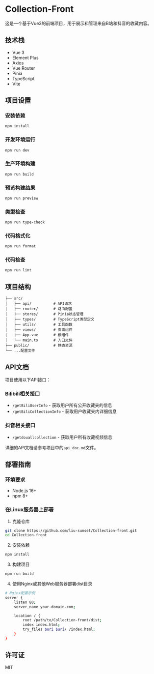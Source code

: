 # Collection-Front

这是一个基于Vue3的前端项目，用于展示和管理来自B站和抖音的收藏内容。

## 技术栈

- Vue 3
- Element Plus
- Axios
- Vue Router
- Pinia
- TypeScript
- Vite

## 项目设置

### 安装依赖

```bash
npm install
```

### 开发环境运行

```bash
npm run dev
```

### 生产环境构建

```bash
npm run build
```

### 预览构建结果

```bash
npm run preview
```

### 类型检查

```bash
npm run type-check
```

### 代码格式化

```bash
npm run format
```

### 代码检查

```bash
npm run lint
```

## 项目结构

```
├── src/
│   ├── api/          # API请求
│   ├── router/       # 路由配置
│   ├── stores/       # Pinia状态管理
│   ├── types/        # TypeScript类型定义
│   ├── utils/        # 工具函数
│   ├── views/        # 页面组件
│   ├── App.vue       # 根组件
│   └── main.ts       # 入口文件
├── public/           # 静态资源
└── ...配置文件
```

## API文档

项目使用以下API接口：

### Bilibili相关接口

- `/getBiliUserInfo` - 获取用户所有公开收藏夹的信息
- `/getBiliCollectionInfo` - 获取用户收藏夹内详细信息

### 抖音相关接口

- `/getdouallcollection` - 获取用户所有收藏视频信息

详细的API文档请参考项目中的`api_doc.md`文件。

## 部署指南

### 环境要求

- Node.js 16+
- npm 8+

### 在Linux服务器上部署

1. 克隆仓库
```bash
git clone https://github.com/liu-sunset/Collection-front.git
cd Collection-front
```

2. 安装依赖
```bash
npm install
```

3. 构建项目
```bash
npm run build
```

4. 使用Nginx或其他Web服务器部署dist目录
```bash
# Nginx配置示例
server {
    listen 80;
    server_name your-domain.com;

    location / {
        root /path/to/Collection-front/dist;
        index index.html;
        try_files $uri $uri/ /index.html;
    }
}
```

## 许可证

MIT